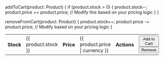 addToCart(product: Product) {
  if (product.stock > 0) {
    product.stock--;
    product.price += product.price; // Modify this based on your pricing logic
  }
}

removeFromCart(product: Product) {
  product.stock++;
  product.price -= product.price; // Modify based on your pricing logic
}

<table mat-table [dataSource]="dataSource" class="mat-elevation-z8">
  <!-- Other table columns -->

  <ng-container matColumnDef="stock">
    <th mat-header-cell *matHeaderCellDef> Stock </th>
    <td mat-cell *matCellDef="let product">{{ product.stock }}</td>
  </ng-container>

  <ng-container matColumnDef="price">
    <th mat-header-cell *matHeaderCellDef> Price </th>
    <td mat-cell *matCellDef="let product">{{ product.price | currency }}</td>
  </ng-container>

  <ng-container matColumnDef="actions">
    <th mat-header-cell *matHeaderCellDef> Actions </th>
    <td mat-cell *matCellDef="let product">
      <button mat-button color="primary" (click)="addToCart(product)">Add to Cart</button>
      <button mat-button color="warn" (click)="removeFromCart(product)" [disabled]="product.stock <= 0">Remove</button>
    </td>
  </ng-container>

  <tr mat-header-row *matHeaderRowDef="displayedColumns"></tr>
  <tr mat-row *matRowDef="let row; columns: displayedColumns;"></tr>
</table>



